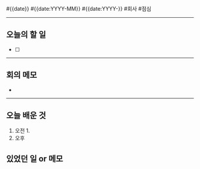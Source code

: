 #{{date}} #{{date:YYYY-MM}} #{{date:YYYY-}} 
#회사 #점심 

---
## 오늘의 할 일
- [ ] 
---
## 회의 메모
- 
---
## 오늘 배운 것
1. 오전
    1. 
2. 오후


## 있었던 일 or 메모